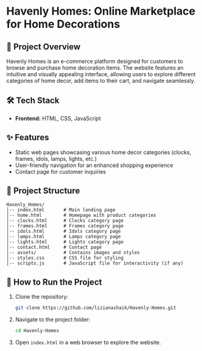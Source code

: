 # Havenly Homes: Online Marketplace for Home Decorations

## 📌 Project Overview
Havenly Homes is an e-commerce platform designed for customers to browse and purchase home decoration items. The website features an intuitive and visually appealing interface, allowing users to explore different categories of home decor, add items to their cart, and navigate seamlessly.

## 🛠 Tech Stack
- **Frontend:** HTML, CSS, JavaScript

## ✨ Features
- Static web pages showcasing various home decor categories (clocks, frames, idols, lamps, lights, etc.)
- User-friendly navigation for an enhanced shopping experience
- Contact page for customer inquiries

## 📂 Project Structure
```
Havenly_Homes/
│-- index.html       # Main landing page
│-- home.html        # Homepage with product categories
│-- clocks.html      # Clocks category page
│-- frames.html      # Frames category page
│-- idols.html       # Idols category page
│-- lamps.html       # Lamps category page
│-- lights.html      # Lights category page
│-- contact.html     # Contact page
│-- assets/          # Contains images and styles
│-- styles.css       # CSS file for styling
│-- scripts.js       # JavaScript file for interactivity (if any)
```

## 🚀 How to Run the Project
1. Clone the repository:
   ```sh
   git clone https://github.com/lizianashaik/Havenly-Homes.git
   ```
2. Navigate to the project folder:
   ```sh
   cd Havenly-Homes
   ```
3. Open `index.html` in a web browser to explore the website.



